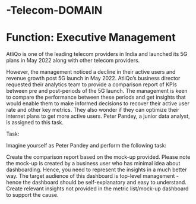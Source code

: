 # -Telecom-DOMAIN
#   Function: Executive Management

AtliQo is one of the leading telecom providers in India and launched its 5G plans in May 2022 along with other telecom providers.

However, the management noticed a decline in their active users and revenue growth post 5G launch in May 2022. AtliQo’s business director requested their analytics team to provide a comparison report of KPIs between pre and post-periods of the 5G launch. The management is keen to compare the performance between these periods and get insights that would enable them to make informed decisions to recover their active user rate and other key metrics. They also wonder if they can optimize their internet plans to get more active users.  Peter Pandey, a junior data analyst, is assigned to this task.

Task:  

Imagine yourself as Peter Pandey and perform the following task:

Create the comparison report based on the mock-up provided. Please note the mock-up is created by a business user who has minimal idea about dashboarding. Hence, you need to represent the insights in a much better way.
The target audience of this dashboard is top-level management - hence the dashboard should be self-explanatory and easy to understand.
Create relevant insights not provided in the metric list/mock-up dashboard to support the cause.
